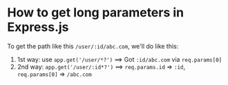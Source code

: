 # How to get long parameters in Express.js

To get the path like this `/user/:id/abc.com`, we'll do like this:

1. 1st way: use `app.get('/user/*?')` ==> Got `:id/abc.com` via `req.params[0]`
2. 2nd way: `app.get('/user/:id*?')` ==> `req.params.id` => `:id`, `req.params[0]` => `/abc.com`